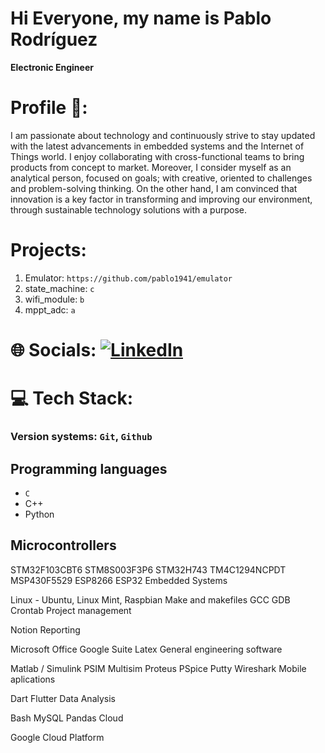 # Hi Everyone, my name is Pablo Rodríguez

**Electronic Engineer**

# Profile 🔬:

I am passionate about technology and continuously strive to stay updated with the latest advancements in embedded systems and the Internet of Things world. I enjoy collaborating with cross-functional teams to bring products from concept to market. 
Moreover, I consider myself as an analytical person, focused on goals; with creative, oriented to challenges and problem-solving thinking. On the other hand, I am convinced that innovation is a key factor in transforming and improving our environment, through sustainable technology solutions with a purpose.

# Projects:
1. Emulator: `https://github.com/pablo1941/emulator`
2. state_machine: `c`
3. wifi_module: `b`
4. mppt_adc: `a`

# 🌐 Socials: [![LinkedIn](https://img.shields.io/badge/LinkedIn-%230077B5.svg?logo=linkedin&logoColor=white)](https://linkedin.com/in/https://www.linkedin.com/in/pablocesarrodriguezgomez1990/) 

# 💻 Tech Stack:

### Version systems: `Git`, `Github`
## Programming languages

* `C`
* C++
* Python

## Microcontrollers

STM32F103CBT6
STM8S003F3P6
STM32H743
TM4C1294NCPDT
MSP430F5529
ESP8266
ESP32
Embedded Systems

Linux - Ubuntu, Linux Mint, Raspbian
Make and makefiles
GCC
GDB
Crontab
Project management

Notion
Reporting

Microsoft Office
Google Suite
Latex
General engineering software

Matlab / Simulink
PSIM
Multisim
Proteus
PSpice
Putty
Wireshark
Mobile aplications

Dart
Flutter
Data Analysis

Bash
MySQL
Pandas
Cloud

Google Cloud Platform



